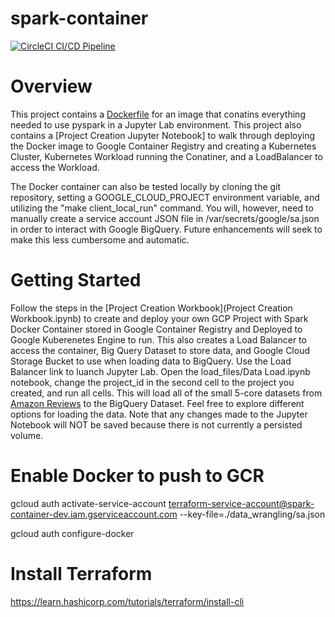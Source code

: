 # spark-container

[![CircleCI CI/CD Pipeline](https://circleci.com/gh/cwilbar04/spark-container.svg?style=shield)](https://circleci.com/gh/cwilbar04/spark-container)

# Overview
This project contains a [Dockerfile](/client-mode/Dockerfile) for an image that conatins everything needed to use pyspark in a Jupyter Lab environment. This project also contains a [Project Creation Jupyter Notebook] to walk through deploying the Docker image to Google Container Registry and creating a Kubernetes Cluster, Kubernetes Workload running the Conatiner, and a LoadBalancer to access the Workload.  

The Docker container can also be tested locally by cloning the git repository, setting a GOOGLE_CLOUD_PROJECT environment variable, and utilizing the "make client_local_run" command. You will, however, need to manually create a service account JSON file in /var/secrets/google/sa.json in order to interact with Google BigQuery. Future enhancements will seek to make this less cumbersome and automatic.

# Getting Started
Follow the steps in the [Project Creation Workbook](Project Creation Workbook.ipynb) to create and deploy your own GCP Project with Spark Docker Container stored in Google Container Registry and Deployed to Google Kuberenetes Engine to run. This also creates a Load Balancer to access the container, Big Query Dataset to store data, and Google Cloud Storage Bucket to use when loading data to BigQuery. Use the Load Balancer link to luanch Jupyter Lab. Open the load_files/Data Load.ipynb notebook, change the project_id in the second cell to the project you created, and run all cells. This will load all of the small 5-core datasets from [Amazon Reviews](https://nijianmo.github.io/amazon/index.html) to the BigQuery Dataset. Feel free to explore different options for loading the data. Note that any changes made to the Jupyter Notebook will NOT be saved because there is not currently a persisted volume.


# Enable Docker to push to GCR
gcloud auth activate-service-account terraform-service-account@spark-container-dev.iam.gserviceaccount.com --key-file=./data_wrangling/sa.json

gcloud auth configure-docker

# Install Terraform
https://learn.hashicorp.com/tutorials/terraform/install-cli

